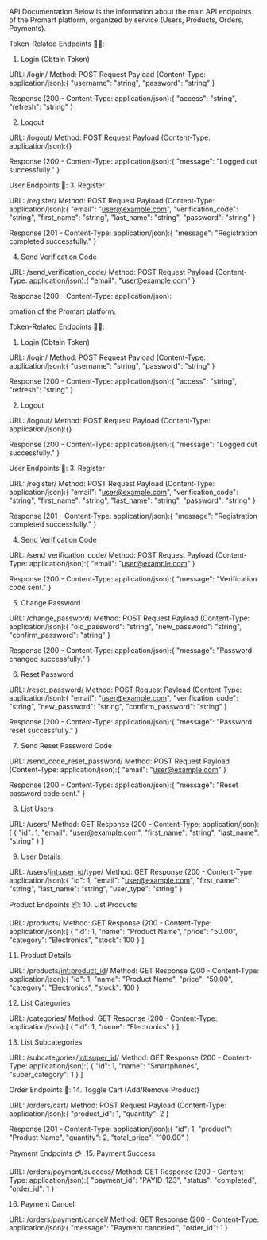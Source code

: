 API Documentation
Below is the information about the main API endpoints of the Promart platform, organized by service (Users, Products, Orders, Payments).

Token-Related Endpoints 🚀🔑:
1. Login (Obtain Token)

URL: /login/
Method: POST
Request Payload (Content-Type: application/json):{
  "username": "string",
  "password": "string"
}


Response (200 - Content-Type: application/json):{
  "access": "string",
  "refresh": "string"
}



2. Logout

URL: /logout/
Method: POST
Request Payload (Content-Type: application/json):{}


Response (200 - Content-Type: application/json):{
  "message": "Logged out successfully."
}




User Endpoints 👤:
3. Register

URL: /register/
Method: POST
Request Payload (Content-Type: application/json):{
  "email": "user@example.com",
  "verification_code": "string",
  "first_name": "string",
  "last_name": "string",
  "password": "string"
}


Response (201 - Content-Type: application/json):{
  "message": "Registration completed successfully."
}



4. Send Verification Code

URL: /send_verification_code/
Method: POST
Request Payload (Content-Type: application/json):{
  "email": "user@example.com"
}


Response (200 - Content-Type: application/json):



 omation of the Promart platform.

Token-Related Endpoints 🚀🔑:
1. Login (Obtain Token)

URL: /login/
Method: POST
Request Payload (Content-Type: application/json):{
  "username": "string",
  "password": "string"
}


Response (200 - Content-Type: application/json):{
  "access": "string",
  "refresh": "string"
}



2. Logout

URL: /logout/
Method: POST
Request Payload (Content-Type: application/json):{}


Response (200 - Content-Type: application/json):{
  "message": "Logged out successfully."
}




User Endpoints 👤:
3. Register

URL: /register/
Method: POST
Request Payload (Content-Type: application/json):{
  "email": "user@example.com",
  "verification_code": "string",
  "first_name": "string",
  "last_name": "string",
  "password": "string"
}


Response (201 - Content-Type: application/json):{
  "message": "Registration completed successfully."
}



4. Send Verification Code

URL: /send_verification_code/
Method: POST
Request Payload (Content-Type: application/json):{
  "email": "user@example.com"
}


Response (200 - Content-Type: application/json):{
  "message": "Verification code sent."
}



5. Change Password

URL: /change_password/
Method: POST
Request Payload (Content-Type: application/json):{
  "old_password": "string",
  "new_password": "string",
  "confirm_password": "string"
}


Response (200 - Content-Type: application/json):{
  "message": "Password changed successfully."
}



6. Reset Password

URL: /reset_password/
Method: POST
Request Payload (Content-Type: application/json):{
  "email": "user@example.com",
  "verification_code": "string",
  "new_password": "string",
  "confirm_password": "string"
}


Response (200 - Content-Type: application/json):{
  "message": "Password reset successfully."
}



7. Send Reset Password Code

URL: /send_code_reset_password/
Method: POST
Request Payload (Content-Type: application/json):{
  "email": "user@example.com"
}


Response (200 - Content-Type: application/json):{
  "message": "Reset password code sent."
}



8. List Users

URL: /users/
Method: GET
Response (200 - Content-Type: application/json):[
  {
    "id": 1,
    "email": "user@example.com",
    "first_name": "string",
    "last_name": "string"
  }
]



9. User Details

URL: /users/<int:user_id>/type/
Method: GET
Response (200 - Content-Type: application/json):{
  "id": 1,
  "email": "user@example.com",
  "first_name": "string",
  "last_name": "string",
  "user_type": "string"
}




Product Endpoints 📦:
10. List Products

URL: /products/
Method: GET
Response (200 - Content-Type: application/json):[
  {
    "id": 1,
    "name": "Product Name",
    "price": "50.00",
    "category": "Electronics",
    "stock": 100
  }
]



11. Product Details

URL: /products/<int:product_id>/
Method: GET
Response (200 - Content-Type: application/json):{
  "id": 1,
  "name": "Product Name",
  "price": "50.00",
  "category": "Electronics",
  "stock": 100
}



12. List Categories

URL: /categories/
Method: GET
Response (200 - Content-Type: application/json):[
  {
    "id": 1,
    "name": "Electronics"
  }
]



13. List Subcategories

URL: /subcategories/<int:super_id>/
Method: GET
Response (200 - Content-Type: application/json):[
  {
    "id": 1,
    "name": "Smartphones",
    "super_category": 1
  }
]




Order Endpoints 🛒:
14. Toggle Cart (Add/Remove Product)

URL: /orders/cart/
Method: POST
Request Payload (Content-Type: application/json):{
  "product_id": 1,
  "quantity": 2
}


Response (201 - Content-Type: application/json):{
  "id": 1,
  "product": "Product Name",
  "quantity": 2,
  "total_price": "100.00"
}




Payment Endpoints 💳:
15. Payment Success

URL: /orders/payment/success/
Method: GET
Response (200 - Content-Type: application/json):{
  "payment_id": "PAYID-123",
  "status": "completed",
  "order_id": 1
}



16. Payment Cancel

URL: /orders/payment/cancel/
Method: GET
Response (200 - Content-Type: application/json):{
  "message": "Payment canceled.",
  "order_id": 1
}



